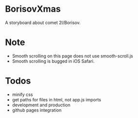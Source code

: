 # BorisovXmas

A storyboard about comet 2I/Borisov.

# Note

- Smooth scrolling on this page does not use smooth-scroll.js
- Smooth scrolling is bugged in iOS Safari.

# Todos

- minify css
- get paths for files in html, not app.js imports
- development and production
- github pages integration
